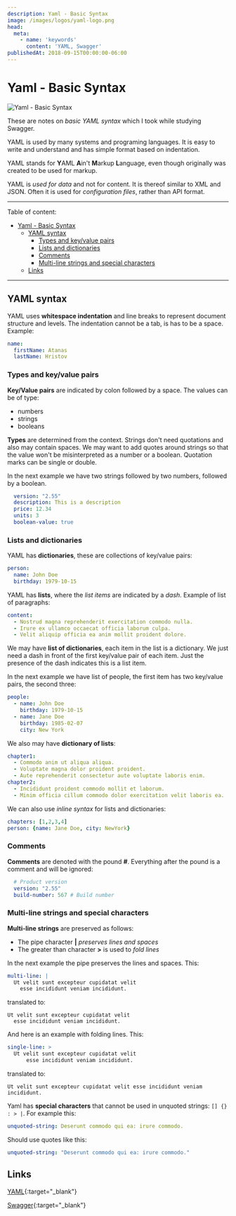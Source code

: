 ```yaml
---
description: Yaml - Basic Syntax
image: /images/logos/yaml-logo.png
head:
  meta:
    - name: 'keywords'
      content: 'YAML, Swagger'
publishedAt: 2018-09-15T00:00:00-06:00
---
```

# Yaml - Basic Syntax

![Yaml - Basic Syntax](/images/logos/yaml-logo.png)

These are notes on _basic YAML syntax_ which I took while studying Swagger.

YAML is used by many systems and programing languages. It is easy to write and understand and has simple format based on indentation.

YAML stands for **Y**AML **A**in't **M**arkup **L**anguage, even though originally was created to be used for markup.

YAML is _used for data_ and not for content. It is thereof similar to XML and JSON. Often it is used for _configuration files_, rather than API format.

<hr/>

Table of content:

<!-- vscode-markdown-toc -->
- [Yaml - Basic Syntax](#yaml---basic-syntax)
  - [YAML syntax](#yaml-syntax)
    - [Types and key/value pairs](#types-and-keyvalue-pairs)
    - [Lists and dictionaries](#lists-and-dictionaries)
    - [Comments](#comments)
    - [Multi-line strings and special characters](#multi-line-strings-and-special-characters)
  - [Links](#links)

<!-- vscode-markdown-toc-config
	numbering=false
	autoSave=true
	/vscode-markdown-toc-config -->
<!-- /vscode-markdown-toc -->

<hr/>

## YAML syntax

YAML uses **whitespace indentation** and line breaks to represent document structure and levels. The indentation cannot be a tab, is has to be a space. Example:

```yaml
name:
  firstName: Atanas
  lastName: Hristov
```

### Types and key/value pairs

**Key/Value pairs** are indicated by colon followed by a space. The values can be of type:

- numbers
- strings
- booleans

**Types** are determined from the context. Strings don't need quotations and also may contain spaces. We may want to add quotes around strings so that the value won't be misinterpreted as a number or a boolean. Quotation marks can be single or double.

In the next example we have two strings followed by two numbers, followed by a boolean.

```yaml
  version: "2.55"
  description: This is a description
  price: 12.34
  units: 3
  boolean-value: true
```

### Lists and dictionaries

YAML has **dictionaries**, these are collections of key/value pairs:

```yaml
person:
  name: John Doe
  birthday: 1979-10-15
```

YAML has **lists**, where the _list items_ are indicated by a _dash_. Example of list of paragraphs:

```yaml
content:
  - Nostrud magna reprehenderit exercitation commodo nulla.
  - Irure ex ullamco occaecat officia laborum culpa.
  - Velit aliquip officia ea anim mollit proident dolore.
```

We may have **list of dictionaries**, each item in the list is a dictionary. We just need a dash in front of the first key/value pair of each item. Just the presence of the dash indicates this is a list item.

In the next example we have list of people, the first item has two key/value pairs, the second three:

```yaml
people:
  - name: John Doe
    birthday: 1979-10-15
  - name: Jane Doe
    birthday: 1985-02-07
    city: New York
```

We also may have **dictionary of lists**:

```yaml
chapter1:
  - Commodo anim ut aliqua aliqua.
  - Voluptate magna dolor proident proident.
  - Aute reprehenderit consectetur aute voluptate laboris enim.
chapter2:
  - Incididunt proident commodo mollit et laborum.
  - Minim officia cillum commodo dolor exercitation velit laboris ea.
```

We can also use _inline syntax_ for lists and dictionaries:

```yaml
chapters: [1,2,3,4]
person: {name: Jane Doe, city: NewYork}
```

### Comments

**Comments** are denoted with the pound **#**. Everything after the pound is a comment and will be ignored:

```yaml
  # Product version
  version: "2.55"
  build-number: 567 # Build number
```

### Multi-line strings and special characters

**Multi-line strings** are preserved as follows:

- The pipe character **|** _preserves lines and spaces_
- The greater than character **>** is used to _fold lines_

In the next example the pipe preserves the lines and spaces. This:

```yaml
multi-line: |
  Ut velit sunt excepteur cupidatat velit
    esse incididunt veniam incididunt.
```

translated to:

```text
Ut velit sunt excepteur cupidatat velit
  esse incididunt veniam incididunt.
```

And here is an example with folding lines. This:

```yaml
single-line: >
  Ut velit sunt excepteur cupidatat velit
      esse incididunt veniam incididunt.
```

translated to:

```text
Ut velit sunt excepteur cupidatat velit esse incididunt veniam incididunt.
```

Yaml has **special characters** that cannot be used in unquoted strings: `[] {} : > |`. For example this:

```yaml
unquoted-string: Deserunt commodo qui ea: irure commodo.
```

Should use quotes like this:

```yaml
unquoted-string: "Deserunt commodo qui ea: irure commodo."
```

## Links

[YAML](https://yaml.org/){:target="_blank"}

[Swagger](https://swagger.io/){:target="_blank"}
